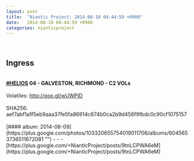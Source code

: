 ```yaml
---
layout: post
title:  "Niantic Project: 2014-08-10 04:44:59 +0900"
date:   2014-08-10 04:44:59 +0900
categories: nianticproject
---
```

<div class="shared"><br /><h2>Ingress</h2><br /><b><a rel="nofollow" class="ot-hashtag" href="https://plus.google.com/s/%23HELIOS">#HELIOS</a></b><b> 04 - GALVESTON, RICHMOND - C2 VOLs</b><br /><br />Volatiles: <a href="http://goo.gl/wUWPID" class="ot-anchor">http://goo.gl/wUWPID</a><br /><br />SHA256: aef7abf1a1f5eb9aaa37fe5fa86914c674b0ca2b9d456f9fbdc0c90cf1075157<br /><br /></div>
[#### album: 2014-08-09](https://plus.google.com/photos/103320655754019011706/albums/6045653736511672081 "")
- - -
[https://plus.google.com/+NianticProject/posts/9tnLCPWA6eM](https://plus.google.com/+NianticProject/posts/9tnLCPWA6eM)
